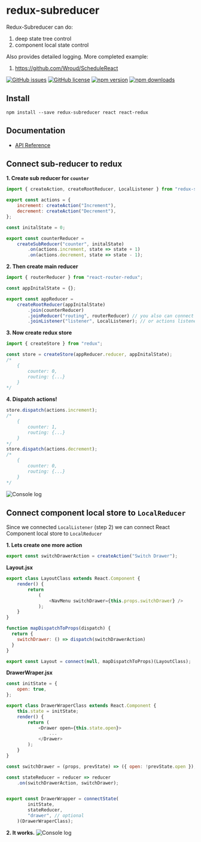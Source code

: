 # redux-subreducer

Redux-Subreducer can do:
1. deep state tree control
2. component local state control

Also provides detailed logging.
More completed example:
1. https://github.com/Wroud/ScheduleReact


[![GitHub issues](https://img.shields.io/github/issues/Wroud/redux-subreducer.svg)](https://github.com/Wroud/redux-subreducer/issues)
[![GitHub license](https://img.shields.io/github/license/Wroud/redux-subreducer.svg)](https://github.com/Wroud/redux-subreducer/blob/master/LICENSE)
[![npm version](https://img.shields.io/npm/v/redux-subreducer.svg?style=flat-square)](https://www.npmjs.com/package/redux-subreducer)
[![npm downloads](https://img.shields.io/npm/dm/redux-subreducer.svg?style=flat-square)](https://www.npmjs.com/package/redux-subreducer)

## Install
```
npm install --save redux-subreducer react react-redux
```

## Documentation

* [API Reference](docs/README.md)

## Connect sub-reducer to redux
**1. Create sub reducer for `counter`**
```javascript
import { createAction, createRootReducer, LocalListener } from "redux-subreducer";

export const actions = {
    increment: createAction("Increment"),
    decrement: createAction("Decrement"),
};

const initalState = 0;

export const counterReducer =
    createSubReducer("counter", initalState)
        .on(actions.increment, state => state + 1)
        .on(actions.decrement, state => state - 1);
```
**2. Then create main reducer**
```javascript
import { routerReducer } from "react-router-redux";

const appInitalState = {};

export const appReducer =
    createRootReducer(appInitalState)
        .join(counterReducer)
        .joinReducer("routing", routerReducer) // you also can connect classic reducers
        .joinListener("listener", LocalListener); // or actions listener, its same reducer but not returning state
```
**3. Now create redux store**
```javascript
import { createStore } from "redux";

const store = createStore(appReducer.reducer, appInitalState);
/*
    {
        counter: 0,
        routing: {...}
    }
*/
```
**4. Dispatch actions!**
```javascript
store.dispatch(actions.increment);
/*
    {
        counter: 1,
        routing: {...}
    }
*/
store.dispatch(actions.decrement);
/*
    {
        counter: 0,
        routing: {...}
    }
*/
```

![Console log](https://i.imgur.com/BtB3wYJ.png)
## Connect component local store to `LocalReducer`
Since we connected `LocalListener` (step 2) we can connect React Component local store to `LocalReducer`

**1. Lets create one more action**
```javascript
export const switchDrawerAction = createAction("Switch Drawer");
```
**Layout.jsx**
```javascript
export class LayoutClass extends React.Component {
    render() {
        return 
            (
                <NavMenu switchDrawer={this.props.switchDrawer} />
            );
    }
}

function mapDispatchToProps(dispatch) {
  return {
    switchDrawer: () => dispatch(switchDrawerAction)
  }
}

export const Layout = connect(null, mapDispatchToProps)(LayoutClass);
```
**DrawerWraper.jsx**
```javascript
const initState = {
    open: true,
};

export class DrawerWraperClass extends React.Component {
    this.state = initState;
    render() {
        return (
            <Drawer open={this.state.open}>
                ...
            </Drawer>
        );
    }
}

const switchDrawer = (props, prevState) => ({ open: !prevState.open });

const stateReducer = reducer => reducer
    .on(switchDrawerAction, switchDrawer);


export const DrawerWrapper = connectState(
        initState,
        stateReducer,
        "drawer", // optional
    )(DrawerWraperClass);
```
**2. It works.**
![Console log](https://i.imgur.com/BE9EQXu.png)
